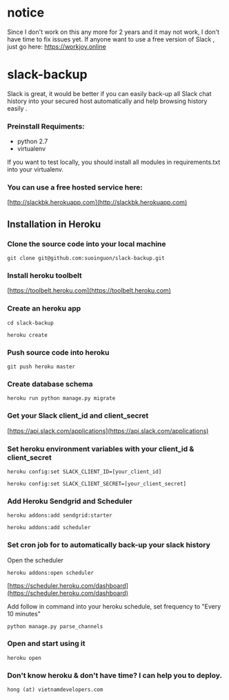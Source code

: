 notice
======
Since I don't work on this any more for 2 years and it may not work, I don't have time to fix issues yet. 
If anyone want to use a free version of Slack , just go here: https://workjoy.online 



slack-backup
============

Slack is great, it would be better if you can easily back-up all Slack chat history into your secured host automatically and help browsing history easily .    
 
### Preinstall Requiments:

- python 2.7
- virtualenv


If you want to test locally, you should install all modules in requirements.txt into your virtualenv. 

### You can use a free hosted service here:

[http://slackbk.herokuapp.com](http://slackbk.herokuapp.com)

Installation in Heroku
----------------------

### Clone the source code into your local machine

    git clone git@github.com:suoinguon/slack-backup.git



### Install heroku toolbelt

[https://toolbelt.heroku.com](https://toolbelt.heroku.com)


### Create an heroku app 

    cd slack-backup

    heroku create    

### Push source code into heroku

    git push heroku master    

### Create database schema

    heroku run python manage.py migrate

### Get your Slack client_id and client_secret  

[https://api.slack.com/applications](https://api.slack.com/applications)

### Set heroku environment variables with your client_id & client_secret

    heroku config:set SLACK_CLIENT_ID=[your_client_id]    

    heroku config:set SLACK_CLIENT_SECRET=[your_client_secret]    


### Add Heroku Sendgrid and Scheduler 

    heroku addons:add sendgrid:starter    

    heroku addons:add scheduler    

### Set cron job for to automatically back-up your slack history

Open the scheduler

    heroku addons:open scheduler

[https://scheduler.heroku.com/dashboard](https://scheduler.heroku.com/dashboard)

Add follow in command into your heroku schedule, set frequency to "Every 10 minutes"

    python manage.py parse_channels    

### Open and start using it

    heroku open    


### Don't know heroku & don't have time? I can help you to deploy.

    hong (at) vietnamdevelopers.com    

